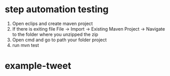 # step automation testing
1. Open eclips and create maven project
2. If there is exiting file File -> Import -> Existing Maven Project -> Navigate to the folder where you unzipped the zip
3. Open cmd and go to path your folder project
4. run mvn test

# example-tweet

#
